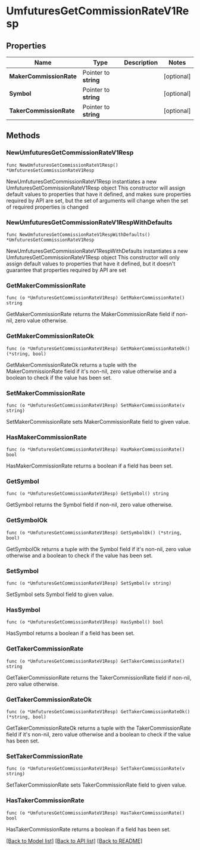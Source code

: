 # UmfuturesGetCommissionRateV1Resp

## Properties

Name | Type | Description | Notes
------------ | ------------- | ------------- | -------------
**MakerCommissionRate** | Pointer to **string** |  | [optional] 
**Symbol** | Pointer to **string** |  | [optional] 
**TakerCommissionRate** | Pointer to **string** |  | [optional] 

## Methods

### NewUmfuturesGetCommissionRateV1Resp

`func NewUmfuturesGetCommissionRateV1Resp() *UmfuturesGetCommissionRateV1Resp`

NewUmfuturesGetCommissionRateV1Resp instantiates a new UmfuturesGetCommissionRateV1Resp object
This constructor will assign default values to properties that have it defined,
and makes sure properties required by API are set, but the set of arguments
will change when the set of required properties is changed

### NewUmfuturesGetCommissionRateV1RespWithDefaults

`func NewUmfuturesGetCommissionRateV1RespWithDefaults() *UmfuturesGetCommissionRateV1Resp`

NewUmfuturesGetCommissionRateV1RespWithDefaults instantiates a new UmfuturesGetCommissionRateV1Resp object
This constructor will only assign default values to properties that have it defined,
but it doesn't guarantee that properties required by API are set

### GetMakerCommissionRate

`func (o *UmfuturesGetCommissionRateV1Resp) GetMakerCommissionRate() string`

GetMakerCommissionRate returns the MakerCommissionRate field if non-nil, zero value otherwise.

### GetMakerCommissionRateOk

`func (o *UmfuturesGetCommissionRateV1Resp) GetMakerCommissionRateOk() (*string, bool)`

GetMakerCommissionRateOk returns a tuple with the MakerCommissionRate field if it's non-nil, zero value otherwise
and a boolean to check if the value has been set.

### SetMakerCommissionRate

`func (o *UmfuturesGetCommissionRateV1Resp) SetMakerCommissionRate(v string)`

SetMakerCommissionRate sets MakerCommissionRate field to given value.

### HasMakerCommissionRate

`func (o *UmfuturesGetCommissionRateV1Resp) HasMakerCommissionRate() bool`

HasMakerCommissionRate returns a boolean if a field has been set.

### GetSymbol

`func (o *UmfuturesGetCommissionRateV1Resp) GetSymbol() string`

GetSymbol returns the Symbol field if non-nil, zero value otherwise.

### GetSymbolOk

`func (o *UmfuturesGetCommissionRateV1Resp) GetSymbolOk() (*string, bool)`

GetSymbolOk returns a tuple with the Symbol field if it's non-nil, zero value otherwise
and a boolean to check if the value has been set.

### SetSymbol

`func (o *UmfuturesGetCommissionRateV1Resp) SetSymbol(v string)`

SetSymbol sets Symbol field to given value.

### HasSymbol

`func (o *UmfuturesGetCommissionRateV1Resp) HasSymbol() bool`

HasSymbol returns a boolean if a field has been set.

### GetTakerCommissionRate

`func (o *UmfuturesGetCommissionRateV1Resp) GetTakerCommissionRate() string`

GetTakerCommissionRate returns the TakerCommissionRate field if non-nil, zero value otherwise.

### GetTakerCommissionRateOk

`func (o *UmfuturesGetCommissionRateV1Resp) GetTakerCommissionRateOk() (*string, bool)`

GetTakerCommissionRateOk returns a tuple with the TakerCommissionRate field if it's non-nil, zero value otherwise
and a boolean to check if the value has been set.

### SetTakerCommissionRate

`func (o *UmfuturesGetCommissionRateV1Resp) SetTakerCommissionRate(v string)`

SetTakerCommissionRate sets TakerCommissionRate field to given value.

### HasTakerCommissionRate

`func (o *UmfuturesGetCommissionRateV1Resp) HasTakerCommissionRate() bool`

HasTakerCommissionRate returns a boolean if a field has been set.


[[Back to Model list]](../README.md#documentation-for-models) [[Back to API list]](../README.md#documentation-for-api-endpoints) [[Back to README]](../README.md)


